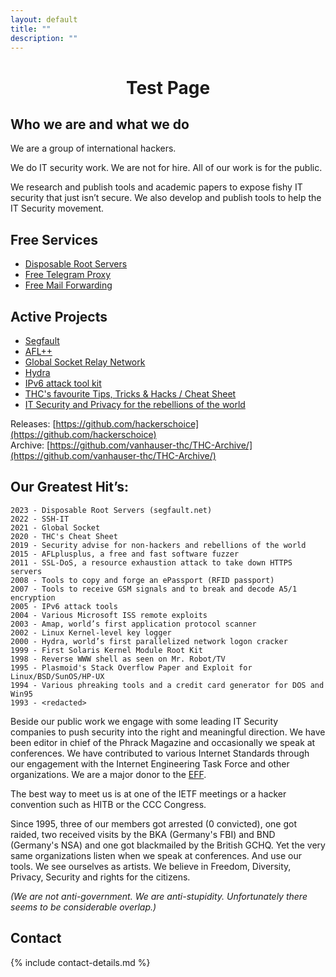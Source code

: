```yaml
---
layout: default
title: ""
description: ""
---
```


<div style="text-align: center;">
    <h1>Test Page</h1>
</div>

## Who we are and what we do

We are a group of international hackers.

We do IT security work. We are not for hire. All of our work is for the public.

We research and publish tools and academic papers to expose fishy IT security that just isn’t secure.  We also develop and publish tools to help the IT Security movement.

## Free Services

- [Disposable Root Servers](https://www.thc.org/segfault)
- [Free Telegram Proxy](https://www.thc.org/t)
- [Free Mail Forwarding](https://www.thc.org/mail)

## Active Projects

- [Segfault](https://www.thc.org/segfault)
- [AFL++](https://github.com/AFLplusplus/AFLplusplus)
- [Global Socket Relay Network](https://www.gsocket.io)
- [Hydra](https://github.com/vanhauser-thc/thc-hydra)
- [IPv6 attack tool kit](https://github.com/vanhauser-thc/thc-ipv6)
- [THC's favourite Tips, Tricks  & Hacks / Cheat Sheet](https://github.com/hackerschoice/thc-tips-tricks-hacks-cheat-sheet)
- [IT Security and Privacy for the rebellions of the world](https://tiny.cc/thcstfu)


Releases: [https://github.com/hackerschoice](https://github.com/hackerschoice)  
Archive: [https://github.com/vanhauser-thc/THC-Archive/](https://github.com/vanhauser-thc/THC-Archive/)

## Our Greatest Hit’s:

```
2023 - Disposable Root Servers (segfault.net)
2022 - SSH-IT
2021 - Global Socket
2020 - THC's Cheat Sheet
2019 - Security advise for non-hackers and rebellions of the world
2015 - AFLplusplus, a free and fast software fuzzer
2011 - SSL-DoS, a resource exhaustion attack to take down HTTPS servers
2008 - Tools to copy and forge an ePassport (RFID passport)
2007 - Tools to receive GSM signals and to break and decode A5/1 encryption
2005 - IPv6 attack tools 
2004 - Various Microsoft ISS remote exploits
2003 - Amap, world’s first application protocol scanner
2002 - Linux Kernel-level key logger
2000 - Hydra, world’s first parallelized network logon cracker
1999 - First Solaris Kernel Module Root Kit
1998 - Reverse WWW shell as seen on Mr. Robot/TV
1995 - Plasmoid's Stack Overflow Paper and Exploit for Linux/BSD/SunOS/HP-UX
1994 - Various phreaking tools and a credit card generator for DOS and Win95
1993 - <redacted>
```

Beside our public work we engage with some leading IT Security companies to push security into the right and meaningful direction. We have been editor in chief of the Phrack Magazine and occasionally we speak at conferences. We have contributed to various Internet Standards through our engagement with the Internet Engineering Task Force and other organizations. We are a major donor to the [EFF](https://www.eff.org).

The best way to meet us is at one of the IETF meetings or a hacker convention such as HITB or the CCC Congress.

Since 1995, three of our members got arrested (0 convicted), one got raided, two received visits by the BKA (Germany's FBI) and BND (Germany's NSA) and one got blackmailed by the British GCHQ. Yet the very same organizations listen when we speak at conferences. And use our tools. We see ourselves as artists. We believe in Freedom, Diversity, Privacy, Security and rights for the citizens.

*(We are not anti-government. We are anti-stupidity. Unfortunately there seems to be considerable overlap.)*


## Contact

{% include contact-details.md %}






